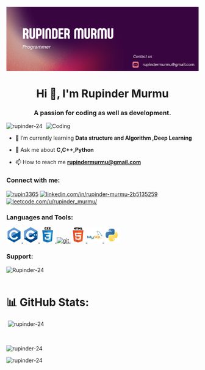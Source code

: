 ![logo](https://github.com/Rupinder-24/Rupinder-24/blob/main/R%20(2).png)









<h1 align="center">Hi 👋, I'm Rupinder Murmu</h1>
<h3 align="center">A passion for coding as well as development.</h3>
<img align="right" alt="Coding" width="400" src="https://media.tenor.com/rePDfDWO3XoAAAAd/hacking.gif">

<p align="left"> <img src="https://komarev.com/ghpvc/?username=rupinder-24&label=Profile%20views&color=0e75b6&style=flat" alt="rupinder-24" /> </p>

- 🌱 I’m currently learning **Data structure and Algorithm ,Deep Learning**

- 💬 Ask me about **C,C++,Python**

- 📫 How to reach me **rupindermurmu@gmail.com**

<h3 align="left">Connect with me:</h3>
<p align="left">
<a href="https://twitter.com/rupin3365" target="blank"><img align="center" src="https://raw.githubusercontent.com/rahuldkjain/github-profile-readme-generator/master/src/images/icons/Social/twitter.svg" alt="rupin3365" height="30" width="40" /></a>
<a href="https://linkedin.com/in/linkedin.com/in/rupinder-murmu-2b5135259" target="blank"><img align="center" src="https://raw.githubusercontent.com/rahuldkjain/github-profile-readme-generator/master/src/images/icons/Social/linked-in-alt.svg" alt="linkedin.com/in/rupinder-murmu-2b5135259" height="30" width="40" /></a>
<a href="https://www.leetcode.com/leetcode.com/u/rupinder_murmu/" target="blank"><img align="center" src="https://raw.githubusercontent.com/rahuldkjain/github-profile-readme-generator/master/src/images/icons/Social/leet-code.svg" alt="leetcode.com/u/rupinder_murmu/" height="30" width="40" /></a>
</p>

<h3 align="left">Languages and Tools:</h3>
<p align="left"> <a href="https://www.cprogramming.com/" target="_blank" rel="noreferrer"> <img src="https://raw.githubusercontent.com/devicons/devicon/master/icons/c/c-original.svg" alt="c" width="40" height="40"/> </a> <a href="https://www.w3schools.com/cpp/" target="_blank" rel="noreferrer"> <img src="https://raw.githubusercontent.com/devicons/devicon/master/icons/cplusplus/cplusplus-original.svg" alt="cplusplus" width="40" height="40"/> </a> <a href="https://www.w3schools.com/css/" target="_blank" rel="noreferrer"> <img src="https://raw.githubusercontent.com/devicons/devicon/master/icons/css3/css3-original-wordmark.svg" alt="css3" width="40" height="40"/> </a> <a href="https://git-scm.com/" target="_blank" rel="noreferrer"> <img src="https://www.vectorlogo.zone/logos/git-scm/git-scm-icon.svg" alt="git" width="40" height="40"/> </a> <a href="https://www.w3.org/html/" target="_blank" rel="noreferrer"> <img src="https://raw.githubusercontent.com/devicons/devicon/master/icons/html5/html5-original-wordmark.svg" alt="html5" width="40" height="40"/> </a> <a href="https://www.mysql.com/" target="_blank" rel="noreferrer"> <img src="https://raw.githubusercontent.com/devicons/devicon/master/icons/mysql/mysql-original-wordmark.svg" alt="mysql" width="40" height="40"/> </a> <a href="https://www.python.org" target="_blank" rel="noreferrer"> <img src="https://raw.githubusercontent.com/devicons/devicon/master/icons/python/python-original.svg" alt="python" width="40" height="40"/> </a> </p>

<h3 align="left">Support:</h3>
<p><a href="https://www.buymeacoffee.com/Rupinder-24"> <img align="left" src="https://cdn.buymeacoffee.com/buttons/v2/default-yellow.png" height="50" width="210" alt="Rupinder-24" /></a></p><br><br>
<h1 align="left">📊 GitHub Stats:</h1>
<p>&nbsp;<img align="center" src="https://github-readme-stats.vercel.app/api?username=rupinder-24&show_icons=true&locale=en" alt="rupinder-24" /></p><br>
<p><img align="center" src="https://github-readme-streak-stats.herokuapp.com/?user=rupinder-24&" alt="rupinder-24" /></p>
<p><img align="left" src="https://github-readme-stats.vercel.app/api/top-langs?username=rupinder-24&show_icons=true&locale=en&layout=compact" alt="rupinder-24" /></p>




